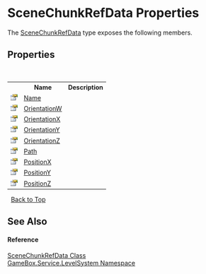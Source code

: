 # SceneChunkRefData Properties
 

The <a href="b76cad46-9cec-7684-6d55-d0de67b7fc1d">SceneChunkRefData</a> type exposes the following members.


## Properties
&nbsp;<table><tr><th></th><th>Name</th><th>Description</th></tr><tr><td>![Public property](media/pubproperty.gif "Public property")</td><td><a href="d04b8770-5f84-c4b1-c950-06a224c8db4a">Name</a></td><td></td></tr><tr><td>![Public property](media/pubproperty.gif "Public property")</td><td><a href="eb9e9d17-f8f9-c995-b7a5-c81179066994">OrientationW</a></td><td></td></tr><tr><td>![Public property](media/pubproperty.gif "Public property")</td><td><a href="511abcb2-e21c-14d7-0bb6-9045fe3f5fbb">OrientationX</a></td><td></td></tr><tr><td>![Public property](media/pubproperty.gif "Public property")</td><td><a href="58200345-76f7-55ca-a238-2998470ef04d">OrientationY</a></td><td></td></tr><tr><td>![Public property](media/pubproperty.gif "Public property")</td><td><a href="f1fbcce3-d017-a8a8-1bf6-e33d7e377422">OrientationZ</a></td><td></td></tr><tr><td>![Public property](media/pubproperty.gif "Public property")</td><td><a href="31b732dd-0558-6fb5-ccc1-2821c898f003">Path</a></td><td></td></tr><tr><td>![Public property](media/pubproperty.gif "Public property")</td><td><a href="2b5d6907-9e5d-c87f-65b8-5c462fd8fcb3">PositionX</a></td><td></td></tr><tr><td>![Public property](media/pubproperty.gif "Public property")</td><td><a href="f9bf84e0-f812-ac2e-1634-e21a8e983467">PositionY</a></td><td></td></tr><tr><td>![Public property](media/pubproperty.gif "Public property")</td><td><a href="c7987166-8d13-10e1-36ec-64be4a58d3a7">PositionZ</a></td><td></td></tr></table>&nbsp;
<a href="#scenechunkrefdata-properties">Back to Top</a>

## See Also


#### Reference
<a href="b76cad46-9cec-7684-6d55-d0de67b7fc1d">SceneChunkRefData Class</a><br /><a href="624c2ca8-2880-f7a3-3eb1-01587cc3f61e">GameBox.Service.LevelSystem Namespace</a><br />